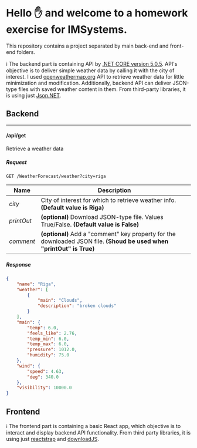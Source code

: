 # Hello :hand: and welcome to a homework exercise for IMSystems.

This repository contains a project separated by main back-end and front-end folders.

:information_source: The backend part is containing API by [.NET CORE version 5.0.5](https://dotnet.microsoft.com/download/dotnet/5.0). API's objective is to deliver simple weather data by calling it with the city of interest. I used [openweathermap.org](https://openweathermap.org/) API to retrieve weather data for little minimization and modification. Additionally, backend API can deliver JSON-type files with saved weather content in them. From third-party libraries, it is using just [Json.NET](https://www.newtonsoft.com/json/help/html/Introduction.htm).

## Backend
-------------
#### /api/get
Retrieve a weather data
##### Request
```http
GET /WeatherForecast/weather?city=riga
```

| Name | Description                                            |
|---        |---                                                |
| *city*    | City of interest for which to retrieve weather info. **(Default value is Riga)** |
| *printOut*| **(optional)** Download JSON-type file. Values True/False.  **(Default value is False)**
| *comment* | **(optional)** Add a "comment" key property for the downloaded JSON file. **(Shoud be used when "printOut" is True)**|

##### Response
```json
{
    "name": "Rīga",
    "weather": [
        {
            "main": "Clouds",
            "description": "broken clouds"
        }
    ],
    "main": {
        "temp": 6.0,
        "feels_like": 2.76,
        "temp_min": 6.0,
        "temp_max": 6.0,
        "pressure": 1012.0,
        "humidity": 75.0
    },
    "wind": {
        "speed": 4.63,
        "deg": 340.0
    },
    "visibility": 10000.0
}
```
## Frontend
:information_source: The frontend part is containing a basic React app, which objective is to interact and display backend API functionality. From third party libraries, it is using just [reactstrap](https://reactstrap.github.io/) and [downloadJS](https://github.com/rndme/download). 